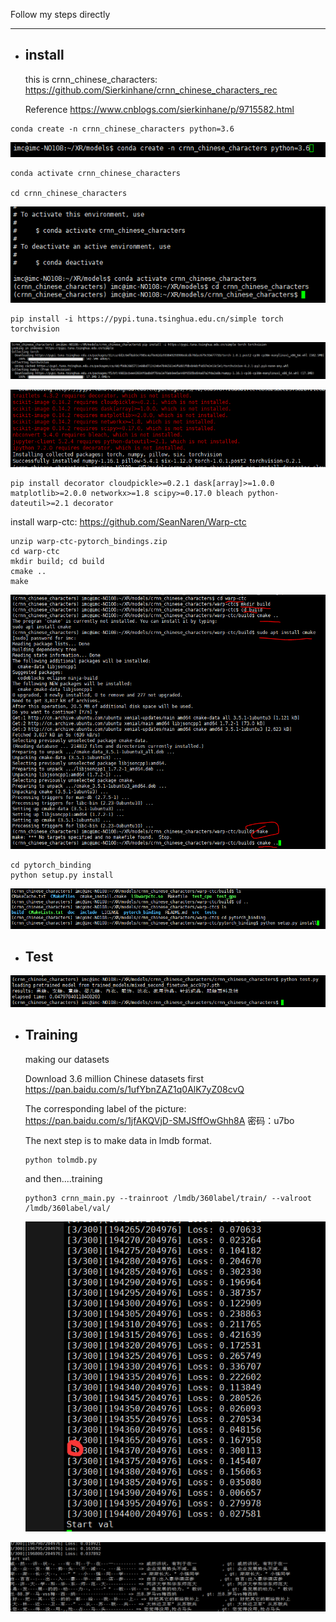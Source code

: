 Follow my steps directly

------

- ## install

  this is crnn_chinese_characters: https://github.com/Sierkinhane/crnn_chinese_characters_rec

  Reference  https://www.cnblogs.com/sierkinhane/p/9715582.html

```
conda create -n crnn_chinese_characters python=3.6
```

![1550935899380](img/1550935899380.png)

```
conda activate crnn_chinese_characters

cd crnn_chinese_characters
```

![1550935920835](img/1550935920835.png)

```
pip install -i https://pypi.tuna.tsinghua.edu.cn/simple torch torchvision
```

![1550935944000](img/1550935944000.png)

![1550935984024](img/1550935984024.png)

```
pip install decorator cloudpickle>=0.2.1 dask[array]>=1.0.0 matplotlib>=2.0.0 networkx>=1.8 scipy>=0.17.0 bleach python-dateutil>=2.1 decorator
```

install warp-ctc: https://github.com/SeanNaren/Warp-ctc

```
unzip warp-ctc-pytorch_bindings.zip
cd warp-ctc
mkdir build; cd build
cmake ..
make
```

![1550936068675](img/1550936068675.png)

```
cd pytorch_binding
python setup.py install
```

![1550936101874](img/1550936101874.png)

- ## Test

![1550936614872](img/1550936614872.png)

- ## Training

  making our datasets

   Download 3.6 million Chinese datasets first  <https://pan.baidu.com/s/1ufYbnZAZ1q0AlK7yZ08cvQ>

  The corresponding label of the picture: https://pan.baidu.com/s/1jfAKQVjD-SMJSffOwGhh8A 密码：u7bo

  The next step is to make data in lmdb format. 

  ```
  python tolmdb.py
  ```

  and then....training

  ```
  python3 crnn_main.py --trainroot /lmdb/360label/train/ --valroot /lmdb/360label/val/
  ```

  ![1550938449295](img/1550938449295.png)

![1550938459774](img/1550938459774.png)